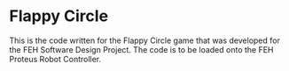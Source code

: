 # Flappy Circle
This is the code written for the Flappy Circle game that was developed for the FEH Software Design Project. The code is to be loaded onto the FEH Proteus Robot Controller.

